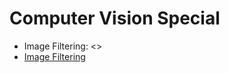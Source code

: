 # Computer Vision Special

* Image Filtering: <>
* [Image Filtering](https://github.com/wonhyung64/CVspecial/blob/main/image_filtering/result.md, "result.md")